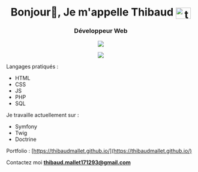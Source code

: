 <h1 align="center">Bonjour👋, Je m'appelle Thibaud <a href="https://linkedin.com/in/thibaudmallet/" target="blank"><img align="center" src="https://raw.githubusercontent.com/rahuldkjain/github-profile-readme-generator/master/src/images/icons/Social/linked-in-alt.svg" alt="thibaud mallet" height="30" width="40" /></a></h1>
<h3 align="center">Développeur Web</h3>

<p align="center">
  <img src="https://streak-stats.demolab.com?user=ThibaudMallet&theme=tokyonight" />
</p>

<p align="center">
  <img src="https://github-readme-stats.vercel.app/api/top-langs/?username=ThibaudMallet&theme=tokyonight" />
</p>

Langages pratiqués : 
- HTML
- CSS
- JS
- PHP
- SQL

Je travaille actuellement sur :
- Symfony
- Twig
- Doctrine

Portfolio : [https://thibaudmallet.github.io/](https://thibaudmallet.github.io/)

Contactez moi **thibaud.mallet171293@gmail.com**
